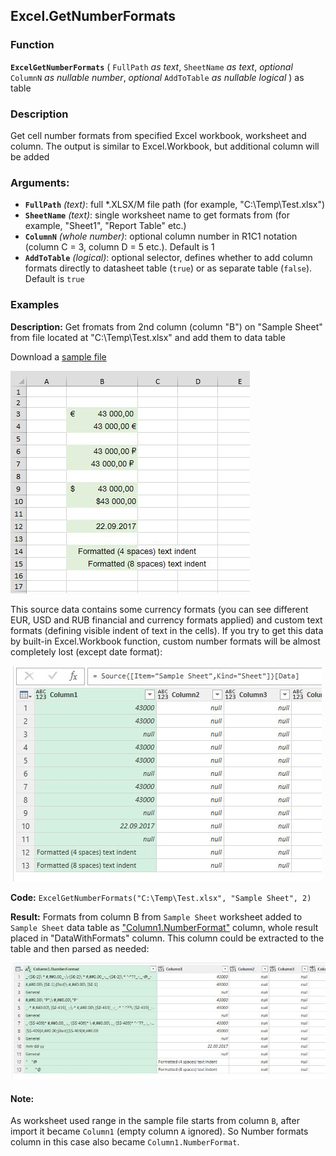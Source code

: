 ## Excel.GetNumberFormats 

### Function

**`ExcelGetNumberFormats`**
(
`FullPath` *as text*, 
`SheetName` *as text*, 
*optional* `ColumnN` *as nullable number*, 
*optional* `AddToTable` *as nullable logical*
) as table

### Description

Get cell number formats from specified Excel workbook, worksheet and column. The output is similar to Excel.Workbook, but additional column will be added
		
### Arguments:
		
- **`FullPath`** *(text)*: full *.XLSX/M file path (for example, "C:\Temp\Test.xlsx")
- **`SheetName`** *(text)*: single worksheet name to get formats from (for example, "Sheet1", "Report Table" etc.)
- **`ColumnN`** *(whole number)*: optional column number in R1C1 notation (column C = 3, column D = 5 etc.). Default is 1
- **`AddToTable`** *(logical)*: optional selector, defines whether to add column formats directly to datasheet table (`true`) or as separate table (`false`). Default is `true` 
		
### Examples
**Description:**  Get fromats from 2nd column (column "B") on "Sample Sheet" from file located at "C:\Temp\Test.xlsx" and add them to data table

Download a [sample file](/NumberFormats/Docs%20and%20samples/ExcelGetNumberFormats%20Sample.xlsx)

![Source data sample](/NumberFormats/Docs%20and%20samples/Sample%20Source%20data.JPG "Source data sample")

This source data contains some currency formats (you can see different EUR, USD and RUB financial and currency formats applied) and custom text formats (defining visible indent of text in the cells). If you try to get this data by built-in Excel.Workbook function, custom number formats will be almost completely lost (except date format):

![Sample load by Excel.Workbook function](/NumberFormats/Docs%20and%20samples/Sample%20ExcelWorkbook%20load.JPG "Sample load by Excel.Workbook function")

**Code:** `ExcelGetNumberFormats("C:\Temp\Test.xlsx", "Sample Sheet", 2)`

**Result:** Formats from column B from `Sample Sheet` worksheet added to `Sample Sheet` data table as ["Column1.NumberFormat"](#note) column, whole result placed in "DataWithFormats" column. This column could be extracted to the table and then parsed as needed:

![Excel.GetNumberFormats Function Output](/NumberFormats/Docs%20and%20samples/Sample%20ExcelGetNumberFormats%20Function%20Output.JPG "Excel.GetNumberFormats Function Output")

#### Note:
As worksheet used range in the sample file starts from column `B`, after import it became `Column1` (empty column `A` ignored). So Number formats column in this case also became `Column1.NumberFormat`.
